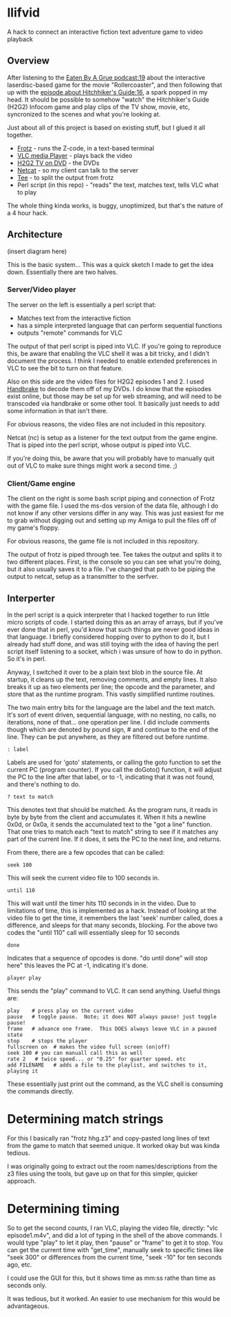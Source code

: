 # llifvid
A hack to connect an interactive fiction text adventure game to video playback

## Overview

After listening to the [Eaten By A Grue podcast:19](http://monsterfeet.com/grue/notes/19) about the 
interactive laserdisc-based game for the movie "Rollercoaster", and then following that up with the 
[episode about Hitchhiker's Guide:16](http://monsterfeet.com/grue/notes/16), a spark popped in my
head. It should be possible to somehow "watch" the Hitchhiker's Guide (H2G2) Infocom game and play
clips of the TV show, movie, etc, syncronized to the scenes and what you're looking at.

Just about all of this project is based on existing stuff, but I glued it all together.

* [Frotz](http://frotz.sourceforge.net) - runs the Z-code, in a text-based terminal
* [VLC media Player](https://www.videolan.org/vlc/index.html) - plays back the video
* [H2G2 TV on DVD](https://www.google.com/search?q=buy+hitchhiker%27s+guide+tv+dvds) - the DVDs
* [Netcat](https://en.wikipedia.org/wiki/Netcat) - so my client can talk to the server
* [Tee](https://en.wikipedia.org/wiki/Tee_(command)) - to split the output from frotz
* Perl script (in this repo) - "reads" the text, matches text, tells VLC what to play 

The whole thing kinda works, is buggy, unoptimized, but that's the nature of a 4 hour hack.

## Architecture

(insert diagram here)

This is the basic system... This was a quick sketch I made to get the idea down. Essentially there 
are two halves.

### Server/Video player

The server on the left is essentially a perl script that:
* Matches text from the interactive fiction
* has a simple interpreted language that can perform sequential functions
* outputs "remote" commands for VLC

The output of that perl script is piped into VLC. If you're going to reproduce this, 
be aware that enabling the VLC shell it was a bit tricky, and I didn't document the process. 
I think I needed to enable extended preferences in VLC to see the bit to turn on that feature.

Also on this side are the video files for H2G2 episodes 1 and 2.  I used 
[Handbrake](https://handbrake.fr) to decode them off of my DVDs.  I do know that the episodes
exist online, but those may be set up for web streaming, and will need to be transcoded via
handbrake or some other tool.  It basically just needs to add some information in that isn't there.

For obvious reasons, the video files are not included in this repository.

Netcat (nc) is setup as a listener for the text output from the game engine.  That is piped into the perl script,
whose output is piped into VLC.

If you're doing this, be aware that you will probably have to manually quit out of VLC to make sure 
things might work a second time. ;)

### Client/Game engine

The client on the right is some bash script piping and connection of Frotz with the game file.  I 
used the ms-dos version of the data file, although I do not know if any other versions differ in
any way.  This was just easiest for me to grab without digging out and setting up my Amiga to 
pull the files off of my game's floppy.

For obvious reasons, the game file is not included in this repository.

The output of frotz is piped through tee.  Tee takes the output and splits it to two different places.
First, is the console so you can see what you're doing, but it also usually saves it to a file.  I've 
changed that path to be piping the output to netcat, setup as a transmitter to the serfver.


## Interperter

In the perl script is a quick interpreter that I hacked together to run little micro scripts of code.
I started doing this as an array of arrays, but if you've ever done that in perl, you'd know that 
such things are never good ideas in that language. I briefly considered hopping over to python to 
do it, but I already had stuff done, and was still toying with the idea of having the perl script 
itself listening to a socket, which i was unsure of how to do in python.  So it's in perl.

Anyway, I switched it over to be a plain text blob in the source file.  At startup, it cleans up
the text, removing comments, and empty lines.  It also breaks it up as two elements per line; 
the opcode and the parameter, and store that as the runtime program.  This vastly simplified 
runtime routines.

The two main entry bits for the language are the label and the text match.  It's sort of event
driven, sequential language, with no nesting, no calls, no iterations, none of that... one operation
per line.  I did include comments though which are denoted by pound sign, # and continue 
to the end of the line.  They can be put anywhere, as they are filtered out before runtime.

    : label
Labels are used for 'goto' statements, or calling the goto function to set the current PC (program
counter).  If you call the doGoto() function, it will adjust the PC to the line after that label, 
or to -1, indicating that it was not found, and there's nothing to do.

    ? text to match
This denotes text that should be matched.  As the program runs, it reads in byte by byte from the
client and accumulates it. When it hits a newline 0x0d, or 0x0a, it sends the accumulated text to
the "got a line" function.  That one tries to match each "text to match" string to see if it 
matches any part of the current line.  If it does, it sets the PC to the next line, and returns.

From there, there are a few opcodes that can be called:

    seek 100

This will seek the current video file to 100 seconds in.

    until 110
    
This will wait until the timer hits 110 seconds in in the video.  Due to limitations of time,
this is implemented as a hack.  Instead of looking at the video file to get the time, it remembers
the last 'seek' number called, does a difference, and sleeps for that many seconds, blocking.
For the above two codes the "until 110" call will essentially sleep for 10 seconds

    done

Indicates that a sequence of opcodes is done.  "do until done" will stop here"  this leaves
the PC at -1, indicating it's done.

    player play
    
This sends the "play" command to VLC.  It can send anything. Useful things are:

    play    # press play on the current video
    pause   # toggle pause.  Note; it does NOT always pause! just toggle pause!
    frame   # advance one frame.  This DOES always leave VLC in a paused state
    stop    # stops the player
    fullscreen on  # makes the video full screen (on|off)
    seek 100 # you can manuall call this as well
    rate 2   # twice speed... or "0.25" for quarter speed. etc
    add FILENAME   # adds a file to the playlist, and switches to it, playing it
    
These essentially just print out the command, as the VLC shell is consuming the commands directly.

# Determining match strings

For this I basically ran "frotz hhg.z3" and copy-pasted long lines of text from the game to match that
seemed unique.  It worked okay but was kinda tedious. 

I was originally going to extract out the room names/descriptions from the z3 files using the tools,
but gave up on that for this simpler, quicker approach.

# Determining timing

So to get the second counts, I ran VLC, playing the video file, directly: "vlc episode1.m4v", and 
did a lot of typing in the shell of the above commands.  I would type "play" to let it play, then
"pause" or "frame" to get it to stop. You can get the current time with "get_time", manually seek
to specific times like "seek 300" or differences from the current time, "seek -10" for ten seconds
ago, etc.

I could use the GUI for this, but it shows time as mm:ss rathe than time as seconds only.

It was tedious, but it worked.  An easier to use mechanism for this would be advantageous.
  
